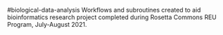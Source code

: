 #biological-data-analysis
Workflows and subroutines created to aid bioinformatics research project 
completed during Rosetta Commons REU Program, July-August 2021.
